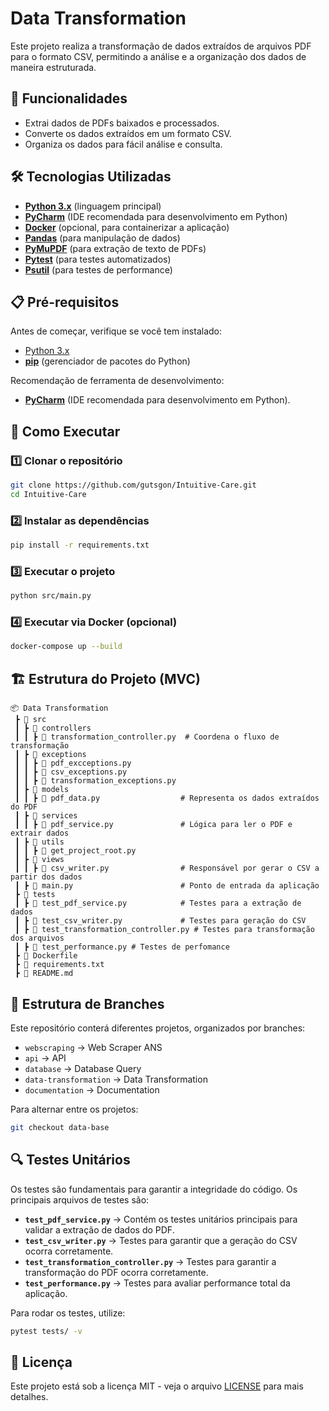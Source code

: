 
# Data Transformation

Este projeto realiza a transformação de dados extraídos de arquivos PDF para o formato CSV, permitindo a análise e a organização dos dados de maneira estruturada.

## 📌 Funcionalidades

- Extrai dados de PDFs baixados e processados.
- Converte os dados extraídos em um formato CSV.
- Organiza os dados para fácil análise e consulta.

## 🛠 Tecnologias Utilizadas

- **[Python 3.x](https://www.python.org/)** (linguagem principal)
- **[PyCharm](https://www.jetbrains.com/pycharm/)** (IDE recomendada para desenvolvimento em Python)
- **[Docker](https://www.docker.com/)** (opcional, para containerizar a aplicação)
- **[Pandas](https://pandas.pydata.org/)** (para manipulação de dados)
- **[PyMuPDF](https://pymupdf.readthedocs.io/en/latest/installation.html)** (para extração de texto de PDFs)
- **[Pytest](https://pytest.org/)** (para testes automatizados)
- **[Psutil](https://github.com/giampaolo/psutil/blob/master/INSTALL.rst)** (para testes de performance)

## 📋 Pré-requisitos

Antes de começar, verifique se você tem instalado:

- [Python 3.x](https://www.python.org/)
- **[pip](https://pip.pypa.io/en/stable/installation/)** (gerenciador de pacotes do Python)

Recomendação de ferramenta de desenvolvimento:

- **[PyCharm](https://www.jetbrains.com/pycharm/)** (IDE recomendada para desenvolvimento em Python).

## 🚀 Como Executar

### 1️⃣ Clonar o repositório

```sh
git clone https://github.com/gutsgon/Intuitive-Care.git
cd Intuitive-Care
```

### 2️⃣ Instalar as dependências

```sh
pip install -r requirements.txt
```

### 3️⃣ Executar o projeto

```sh
python src/main.py
```

### 4️⃣ Executar via Docker (opcional)

```sh
docker-compose up --build
```

## 🏗 Estrutura do Projeto (MVC)

```
📦 Data Transformation
 ┣ 📂 src
 ┃ ┣ 📂 controllers
 ┃ ┃ ┣ 📜 transformation_controller.py  # Coordena o fluxo de transformação
 ┃ ┣ 📂 exceptions
 ┃ ┃ ┣ 📜 pdf_excceptions.py
 ┃ ┃ ┣ 📜 csv_exceptions.py
 ┃ ┃ ┣ 📜 transformation_exceptions.py
 ┃ ┣ 📂 models
 ┃ ┃ ┣ 📜 pdf_data.py                  # Representa os dados extraídos do PDF
 ┃ ┣ 📂 services
 ┃ ┃ ┣ 📜 pdf_service.py               # Lógica para ler o PDF e extrair dados
 ┃ ┣ 📂 utils
 ┃ ┃ ┣ 📜 get_project_root.py
 ┃ ┣ 📂 views
 ┃ ┃ ┣ 📜 csv_writer.py                # Responsável por gerar o CSV a partir dos dados
 ┃ ┣ 📜 main.py                        # Ponto de entrada da aplicação
 ┣ 📂 tests
 ┃ ┣ 📜 test_pdf_service.py            # Testes para a extração de dados
 ┃ ┣ 📜 test_csv_writer.py             # Testes para geração do CSV
 ┃ ┣ 📜 test_transformation_controller.py # Testes para transformação dos arquivos
 ┃ ┣ 📜 test_performance.py # Testes de perfomance
 ┣ 📜 Dockerfile
 ┣ 📜 requirements.txt
 ┣ 📜 README.md
```

## 🌿 Estrutura de Branches

Este repositório conterá diferentes projetos, organizados por branches:

- `webscraping` → Web Scraper ANS
- `api` → API
- `database` → Database Query
- `data-transformation` → Data Transformation
- `documentation` → Documentation

Para alternar entre os projetos:

```sh
git checkout data-base
```

## 🔍 Testes Unitários

Os testes são fundamentais para garantir a integridade do código. Os principais arquivos de testes são:

- **`test_pdf_service.py`** →  Contém os testes unitários principais para validar a extração de dados do PDF.
- **`test_csv_writer.py`** →  Testes para garantir que a geração do CSV ocorra corretamente.
- **`test_transformation_controller.py`** →  Testes para garantir a transformação do PDF ocorra corretamente.
- **`test_performance.py`** →  Testes para avaliar performance total da aplicação.


Para rodar os testes, utilize:

```sh
pytest tests/ -v
```

## 📜 Licença

Este projeto está sob a licença MIT - veja o arquivo [LICENSE](LICENSE) para mais detalhes.
